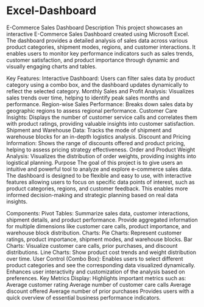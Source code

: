# Excel-Dashboard

E-Commerce Sales Dashboard
Description
This project showcases an interactive E-Commerce Sales Dashboard created using Microsoft Excel. The dashboard provides a detailed analysis of sales data across various product categories, shipment modes, regions, and customer interactions. It enables users to monitor key performance indicators such as sales trends, customer satisfaction, and product importance through dynamic and visually engaging charts and tables.

Key Features:
Interactive Dashboard: Users can filter sales data by product category using a combo box, and the dashboard updates dynamically to reflect the selected category.
Monthly Sales and Profit Analysis: Visualizes sales trends over time, helping to identify peak sales months and performance.
Region-wise Sales Performance: Breaks down sales data by geographic regions to assess regional performance.
Customer Care Insights: Displays the number of customer service calls and correlates them with product ratings, providing valuable insights into customer satisfaction.
Shipment and Warehouse Data: Tracks the mode of shipment and warehouse blocks for an in-depth logistics analysis.
Discount and Pricing Information: Shows the range of discounts offered and product pricing, helping to assess pricing strategy effectiveness.
Order and Product Weight Analysis: Visualizes the distribution of order weights, providing insights into logistical planning.
Purpose
The goal of this project is to give users an intuitive and powerful tool to analyze and explore e-commerce sales data. The dashboard is designed to be flexible and easy to use, with interactive features allowing users to focus on specific data points of interest, such as product categories, regions, and customer feedback. This enables more informed decision-making and strategic planning based on real data insights.

Components:
Pivot Tables:
Summarize sales data, customer interactions, shipment details, and product performance.
Provide aggregated information for multiple dimensions like customer care calls, product importance, and warehouse block distribution.
Charts:
Pie Charts: Represent customer ratings, product importance, shipment modes, and warehouse blocks.
Bar Charts: Visualize customer care calls, prior purchases, and discount distributions.
Line Charts: Show product cost trends and weight distribution over time.
User Control (Combo Box):
Enables users to select different product categories and see the corresponding data visualized dynamically.
Enhances user interactivity and customization of the analysis based on preferences.
Key Metrics Display:
Highlights important metrics such as:
Average customer rating
Average number of customer care calls
Average discount offered
Average number of prior purchases
Provides users with a quick overview of essential business performance indicators.
